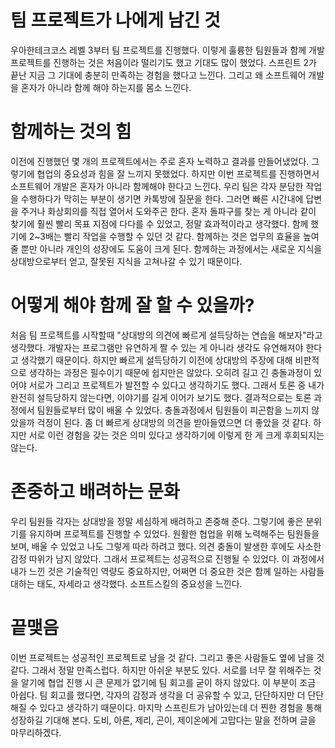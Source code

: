 # 팀 프로젝트가 나에게 남긴 것

우아한테크코스 레벨 3부터 팀 프로젝트를 진행했다. 이렇게 훌륭한 팀원들과 함께 개발 프로젝트를 진행하는 것은 처음이라 떨리기도 했고 기대도 많이 했었다. 스프린트 2가 끝난 지금 그 기대에 충분히 만족하는 경험을 했다고 느낀다. 그리고 왜 소프트웨어 개발을 혼자가 아니라 함께 해야 하는지를 몸소 느낀다.

# 함께하는 것의 힘

이전에 진행했던 몇 개의 프로젝트에서는 주로 혼자 노력하고 결과를 만들어냈었다. 그렇기에 협업의 중요성과 힘을 잘 느끼지 못했었다. 하지만 이번 프로젝트를 진행하면서 소프트웨어 개발은 혼자가 아니라 함께해야 한다고 느낀다. 우리 팀은 각자 분담한 작업을 수행하다가 막히는 부분이 생기면 카톡방에 질문을 한다. 그러면 빠른 시간내에 답변을 주거나 화상회의를 직접 열어서 도와주곤 한다. 혼자 돌파구를 찾는 게 아니라 같이 찾기에 훨씬 빨리 목표 지점에 다다를 수 있었고, 정말 효과적이라고 생각했다. 함께 했기에 2~3배는 빨리 작업을 수행할 수 있던 것 같다. 함께하는 것은 업무의 효율을 높여줄 뿐만 아니라 개인의 성장에도 도움이 크게 된다. 함께하는 과정에서는 새로운 지식을 상대방으로부터 얻고, 잘못된 지식을 고쳐나갈 수 있기 때문이다.

# 어떻게 해야 함께 잘 할 수 있을까?

처음 팀 프로젝트를 시작할때 "상대방의 의견에 빠르게 설득당하는 연습을 해보자"라고 생각했다. 개발자는 프로그램만 유연하게 짤 수 있는 게 아니라 생각도 유연해져야 한다고 생각했기 때문이다. 하지만 빠르게 설득당하기 이전에 상대방의 주장에 대해 비판적으로 생각하는 과정은 필수이기 때문에 쉽지만은 않았다. 오히려 길고 긴 충돌과정이 있어야 서로가 그리고 프로젝트가 발전할 수 있다고 생각하기도 했다. 그래서 토론 중 내가 완전히 설득당하지 않는다면, 이야기를 길게 이어가 보기도 했다. 결과적으로는 토론 과정에서 팀원들로부터 많이 배울 수 있었다. 충돌과정에서 팀원들이 피곤함을 느끼지 않았을까 걱정이 된다. 좀 더 빠르게 상대방의 의견을 받아들였으면 더 좋았을 것 같다. 하지만 서로 이런 경험을 갖는 것은 의미 있다고 생각하기에 이렇게 한 게 크게 후회되지는 않는다.

# 존중하고 배려하는 문화

우리 팀원들 각자는 상대방을 정말 세심하게 배려하고 존중해 준다. 그렇기에 좋은 분위기를 유지하며 프로젝트를 진행할 수 있었다. 원활한 협업을 위해 노력해주는 팀원들을 보며, 배울 수 있었고 나도 그렇게 따라 하려고 했다. 의견 충돌이 발생한 후에도 사소한 감정 따위가 남지 않았다. 그래서 프로젝트는 성공적으로 진행될 수 있었다. 이 과정에서 내가 느낀 것은 기술적인 역량도 중요하지만, 어쩌면 더 중요한 것은 함께 일하는 사람들 대하는 태도, 자세라고 생각했다. 소프트스킬의 중요성을 느낀다.

# 끝맺음

이번 프로젝트는 성공적인 프로젝트로 남을 것 같다. 그리고 좋은 사람들도 옆에 남을 것 같다. 그래서 정말 만족스럽다. 하지만 아쉬운 부분도 있다. 서로를 너무 잘 위해주는 것을 알기에 협업 진행 시 큰 문제가 없기에 팀 회고를 굳이 하지 않았다. 이 부분이 조금 아쉽다. 팀 회고를 했다면, 각자의 감정과 생각을 더 공유할 수 있고, 단단하지만 더 단단해질 수 있다고 생각하기 때문이다. 마지막 스프린트가 남아있는데 더 찐한 경험을 통해 성장하길 기대해 본다. 도비, 아론, 제리, 곤이, 제이온에게 고맙다는 말을 전하며 글을 마무리하겠다.
